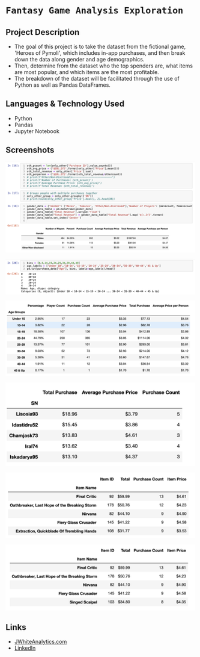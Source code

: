 # `Fantasy Game Analysis Exploration`

## Project Description

-  The goal of this project is to take the dataset from the fictional game, 'Heroes of Pymoli', which includes in-app purchases, and then break down the data along gender and age demographics.
- Then, determine from the dataset who the top spenders are, what items are most popular, and which items are the most profitable.
- The breakdown of the dataset will be facilitated through the use of Python as well as Pandas DataFrames.


## Languages & Technology Used

- Python
- Pandas
- Jupyter Notebook

## Screenshots
![image](/Images/screenshot1.png)

![image](/Images/screenshot2.png)

![image](/Images/screenshot3.png)

![image](/Images/screenshot4.png)

![image](/Images/screenshot5.png)

![image](/Images/screenshot6.png)

## Links
- [JWhiteAnalytics.com](https://jwhiteanalytics.com)
- [LinkedIn](https://www.linkedin.com/in/jimmywhite1987)
